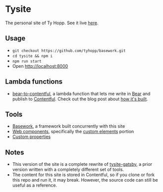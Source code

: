 # Tysite
The personal site of Ty Hopp. See it live [here](https://tyhopp.com).

## Usage
- `git checkout https://github.com/tyhopp/basework.git`
- `cd tysite && npm i`
- `npm run start`
- Open [http://localhost:8000](http://localhost:8000)

## Lambda functions
- [bear-to-contentful](./functions/bear-to-contentful/README.md), a lambda function that lets me write in [Bear](https://bear.app) and publish to [Contentful](https://contentful.com). Check out the blog post about [how it's built](https://tyhopp.com/notes/aws-lambda-functions-in-netlify).

## Tools
  - [Basework](https://github.com/tyhopp/basework), a framework built concurrently with this site
  - [Web components](https://developer.mozilla.org/en-US/docs/Web/Web_Components), specifically the [custom elements](https://developer.mozilla.org/en-US/docs/Web/Web_Components/Using_custom_elements) portion
  - [Custom properties](https://developer.mozilla.org/en-US/docs/Web/Web_Components/Using_custom_elements)

## Notes
- This version of the site is a complete rewrite of [tysite-gatsby](https://github.com/tyhopp/tysite-gatsby), a prior version written with a completely different set of tools.
- The content for this site is stored in Contentful, so if you clone or fork this repo and run it, it may break. However, the source code can still be useful as a reference.